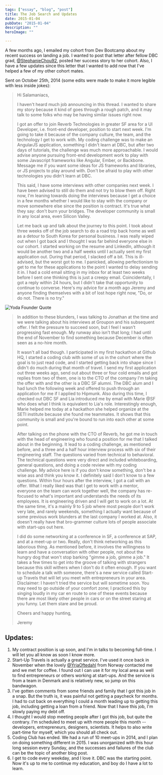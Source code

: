 ```yaml
---
tags: ["essay", "blog", "post"]
title: The Job Search and Updates
date: 2015-01-04
pubDate: "2015-01-04"
description: ""
heroImage: ""

---
```


A few months ago, I emailed my cohort from Dev Bootcamp about my recent success on landing a job. I wanted to post that letter after fellow DBC grad, [@StephanieChou92](https://twitter.com/StephanieChou92), posted her success story to her cohort. Also, I have a few updates since this letter that I wanted to add now that I've helped a few of my other cohort mates.

Sent on October 25th, 2014 (some edits were made to make it more legible with less inside jokes):

>  Hi Salamaniacs,
>
>  I haven't heard much job announcing in this thread. I wanted to share my story because it kind of goes through a rough patch, and it may talk to some folks who may be having similar issues right now.
>
>  I got an offer to join Reverb Technologies in greater SF area for a UI Developer, i.e. front-end developer, position to start next week. I'm going to take it because of the company culture, the team, and the technology I get to work with. My coding challenge was to make an AngularJS application, something I didn't learn at DBC, but after two days of tutorials, the challenge was much more approachable. I would advise anyone pursuing front-end development work to play with some Javascript frameworks like Angular, Ember, or Backbone. Message me if you want some ideas for JS frameworks and libraries, or JS projects to play around with. Don't be afraid to play with other technologies you didn't learn at DBC.
>
>  This said, I have some interviews with other companies next week. I have been advised to still do them and not try to blow them off. Right now, I'm leaning towards doing the interviews because I get a choice in a few months whether I would like to stay with the company or move somewhere else since the position is contract. It's true what they say: don't burn your bridges. The developer community is small in any local area, even Silicon Valley.
>
>  Let me back up and talk about the journey to this point. I took about three weeks off of the job search to do a road trip back home as well as a detour to South Korea for personal business. I was really wiped out when I got back and I thought I was far behind everyone else in our cohort. I started working on the resume and LinkedIn, although it would be another two and a half weeks until I actually sent my first application out. During that period, I slacked off a bit. This is ill-advised, but the worst got to me. I panicked, allowing perfectionism to get to me for these applications to the point I wanted to delay sending it in. I had a cold email sitting in my inbox for at least two weeks before I sent one thinking this is just a creepy email. Coincidentally, I got a reply within 24 hours, but I didn't take that opportunity to continue to converse. Here's my advice for a month ago Jeremy and anyone finding themselves with a bit of lost hope right now, "Do, or do not. There is no try."

![Yoda Founder Quote](https://static1.squarespace.com/static/512515d2e4b08a76159c79b3/t/54a96afae4b0f4be6755abe5/1420389118736/?format=1500w)

> In addition to these blunders, I was talking to Jonathan at the time and we were talking about his interviews at Groupon and his subsequent offer. I felt the pressure to succeed soon, but I feel I wasn't progressing fast enough. My runway also isn't that long; I had until the end of November to find something because December is often seen as a no-hire month.
>
> It wasn't all bad though. I participated in my first hackathon at Github HQ, I started a coding club with some of us in the cohort where the goal is to just read code, and I started getting back into shape since I didn't do much during that month of travel. I send my first application out three weeks ago, send out about three or four cold emails and got replies from two of them, one is to the CTO of the company I'm taking the offer with and the other is a DBC SF alumni. The DBC alum and I had lunch the following week and offered to push through an application for me if I applied to Hipmunk. Also during this time, I checked out DBC SF and Lia introduced me by email with Marie @SF who does what I think is equivalent to Lia's role. Interestingly enough, Marie helped me today at a hackathon she helped organize at the SETI institute because she found me teammates. It shows that this community is small and you're bound to run into each other at some point.
>
> After talking on the phone with the CTO of Reverb, he got me in touch with the head of engineering who found a position for me that I talked about in the beginning. It lead to a coding challenge, as mentioned before, and a three and a half hour interview process with six of their engineering staff. The questions varied from technical to behavioral. The technical questions were very direct and included whiteboarding, general questions, and doing a code review with my coding challenge. My advice here is if you don't know something, don't be a wise ass and think you know it. I definitely said I don't know to a few questions. Within four hours after the interview, I got a call with an offer. What I really liked was that I get to work with a mentor, everyone on the team can work together well, the company has re-focused to what's important and understands the needs of its employees. It is engineering driven and I will get to work on a lot. At the same time, it's a mainly 9 to 5 job where most people don't work very late, and rarely weekends, something I actually want because of some previous work blunders at the last company I worked at. Also, it doesn't really have that bro-grammer culture lots of people associate with start-ups out here.
>
> I did do some networking at a conference in SF, a conference at SAP, and at a meet-up or two. Really, don't think networking as this laborious thing. As mentioned before, it involves the willingness to learn and have a conversation with other people, not about the hungry dog that won't stop barking "gimme a job, gimme a job." It takes a few times to get into the groove of talking with strangers because this skill withers when I don't do it often enough. If you want to schedule a talk with someone, there's a new service called Start-up Travels that will let you meet with entrepreneurs in your area. Disclaimer: I haven't tried the service but will sometime soon. You may need to go outside of your comfort zone; I practiced this by singing loudly in my car en route to one of these events because there are most likely other people in cars or on the street staring at you funny. Let them stare and be proud.
>
> Cheers and happy hunting,
>
> Jeremy

## Updates:

1. My contract position is up soon, and I'm in talks to becoming full-time. I will let you all know as soon I know more.
1. Start-Up Travels is actually a great service. I've used it once back in November when the lovely [@YrjaOftedahl](https://twitter.com/YrjaOftedahl) from Norway contacted me and we met for coffee. I found out I can use it for my local area as well to find entrepreneurs or others working at start-ups. And the service is from a team in Denmark and is relatively new, so jump on this bandwagon.
1. I've gotten comments from some friends and family that I got this job in a snap. But the truth is, it was painful not getting a paycheck for months. I had to cut back on everything I could a month leading up to getting this job, including getting a loan from a friend. Now that I have this job, I'm slowly paying my debt off.
1. I thought I would stop meeting people after I got this job, but quite the contrary. I'm scheduled to meet up with more people this month -- developers, entrepreneurs, designers, scientists. It helps to also write part-time for myself, which you should all check out.
1. Coding Club has ended. We had a run of 10 meet-ups in 2014, and I plan on doing something different in 2015. I was unorganized with this hour long session every Sunday, and the successes and failures of the club can be the topic of another blog post.
1. I get to code every weekday, and I love it. DBC was the starting point. Now it's up to me to continue my education, and boy do I have a lot to learn.
